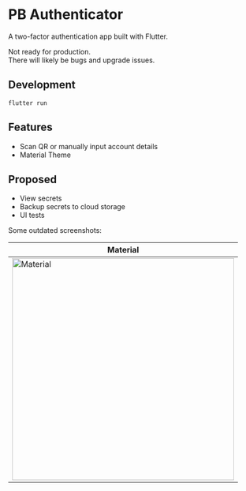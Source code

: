 # PB Authenticator
A two-factor authentication app built with Flutter.

Not ready for production.\
There will likely be bugs and upgrade issues.

## Development
`flutter run`

## Features
- Scan QR or manually input account details
- Material Theme

## Proposed
- View secrets
- Backup secrets to cloud storage
- UI tests

Some outdated screenshots:

|Material|
|----|
|<img src="../readme-assets/material.png" alt="Material" height="450">|
